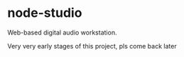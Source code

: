# node-studio
Web-based digital audio workstation.

Very very early stages of this project, pls come back later
